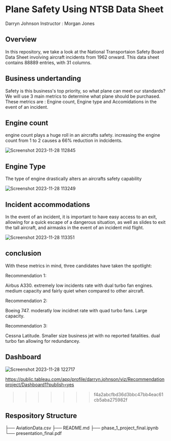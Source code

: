 # Plane Safety Using NTSB Data Sheet 

Darryn Johnson
Instructor : Morgan Jones

## Overview

In this repository, we take a look at the National Transportaion Safety Board Data Sheet involving aircraft incidents from 1962 onward. This data sheet contains 88889 entries, with 31 columns.  

## Business undertanding 

Safety is this business's top priority, so what plane can meet our standards? We will use 3 main metrics to determine what plane should be purchased. These metrics are : Engine count, Engine type and Accomidations in the event of an incident.

## Engine count

engine count plays a huge roll in an aircrafts safety. increasing the engine count from 1 to 2 causes a 66% reduction in indcidents.

![Screenshot 2023-11-28 112845](https://github.com/Djohnson1313/phase_1_project/assets/145507761/46bd5d02-375b-42b8-977d-7de6dd9ba0c8)

## Engine Type

The type of engine drastically alters an aircrafts safety capability 

![Screenshot 2023-11-28 113249](https://github.com/Djohnson1313/phase_1_project/assets/145507761/7f5892fa-f5f0-444d-8b8e-d8485cb8e526)

## Incident accommodations 

In the event of an incident, it is important to have easy access to an exit, allowing for a quick escape of a dangerous situation, as well as slides to exit the tall aircraft, and airmasks in the event of an incident mid flight.

![Screenshot 2023-11-28 113351](https://github.com/Djohnson1313/phase_1_project/assets/145507761/e310f3cf-5641-4a69-9f5e-e13629437a46)

## conclusion

With these metrics in mind, three candidates have taken the spotlight:

Recommendation 1:

Airbus A330. extremely low incidents rate with dual turbo fan engines. medium capacity and fairly quiet when compared to other aircraft.

Recommendation 2:

Boeing 747. moderatly low incidnet rate with quad turbo fans. Large capacity.

Recommendation 3:

Cessna Latitude. Smaller size business jet with no reported fatalities. dual turbo fan allowing for redundancey.

## Dashboard

![Screenshot 2023-11-28 122717](https://github.com/Djohnson1313/phase_1_project/assets/145507761/02a42c2a-5157-4aa4-b205-a5abbd56ffcd)

https://public.tableau.com/app/profile/darryn.johnson/viz/Recommendationproject/Dashboard1?publish=yes
>>>>>>> f4a2abcfbd36d3bbc47bb4eac61cb5aba275982f

## Respository Structure

├── AviationData.csv
├── README.md
├── phase_1_project_final.ipynb
└── presentation_final.pdf
